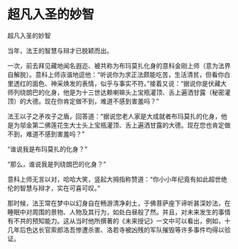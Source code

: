 # 超凡入圣的妙智

超凡入圣的妙智

当年，法王的智慧与辩才已脱颖而出。

一次，前去拜见藏地闻名遐迩、被共称为布玛莫扎化身的意科金刚上师（意为法界自解脱）。意科上师诙谐地逗他：“听说你为求正法颇能吃苦，生活清贫，但看你白里透红的面色、神采焕发的表情，似乎与事实不符。”接着又说：“据说你是伏藏大师列绕朗巴的化身，他是为十三世达赖喇嘛头上宝瓶灌顶、舌上遍洒甘露（秘密灌顶）的大德。现在你肯定做不到，难道不感到害羞吗？”

法王以子之矛攻子之盾，回答道：“据说您老人家是大成就者布玛莫扎的化身，他是为邬金第二佛莲花生大士头上宝瓶灌顶、舌上遍洒甘露的大德。现在您也肯定做不到，难道不感到害羞吗？”

“谁说我是布玛莫扎的化身？”

“那么，谁说我是列绕朗巴的化身？”

意科上师无言以对，哈哈大笑，竖起大拇指称赞道：“你小小年纪竟有如此超世绝伦的智慧与辩才，实在可喜可叹。”

那时候，法王常在梦中以幻身自在畅游清净刹土，于佛菩萨座下谛听甚深妙法，在睡眠中对周围的景物、人物及其行为，如处白昼般了然。并且，对未来发生的事情有不共的预知能力。这从当时他所撰著的《未来授记》一文中可以看出，例如，十几年后色达长官索郎洛吾惨遭杀害、洛若寺被凶残的军队摧毁等许多事件均得以验证。

